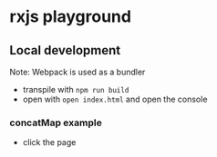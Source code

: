 # rxjs playground

## Local development

Note: Webpack is used as a bundler

- transpile with `npm run build`
- open with `open index.html` and open the console

### concatMap example

- click the page
